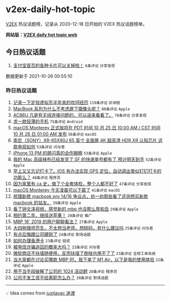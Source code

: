 # v2ex-daily-hot-topic

[V2EX](https://www.v2ex.com/) 热议话题榜，记录从 2020-12-18 日开始的 V2EX 热议话题榜单。

**网站版：[V2EX daily hot topic web](https://boojack.github.io/v2ex-daily-hot-topic-web/)**

## 今日热议话题

<!-- TODAY BEGIN -->

1. [支付宝首页的各种卡片可以关掉啦！](https://www.v2ex.com/t/810512) `6条评论` `分享发现`

数据更新于 2021-10-26 00:55:10

<!-- TODAY END -->

### 昨日热议话题

<!-- YESTERDAY BEGIN -->

1. [记录一下定投虚拟币半年来的坎坷经历](https://www.v2ex.com/t/810271) `119条评论` `区块链`
1. [MacBook 系列为什么不考虑屏下摄像头呢？](https://www.v2ex.com/t/810249) `80条评论` `Apple`
1. [AC86U 凡是有无线连接问题的，可以进来看看了。](https://www.v2ex.com/t/810238) `78条评论` `分享发现`
1. [求一款轻薄的手机](https://www.v2ex.com/t/810297) `75条评论` `Android`
1. [macOS Monterey 正式版将在 PDT 时间 10 月 25 日 10:00 AM / CST 时间 10 月 26 日 01:00 AM 发布](https://www.v2ex.com/t/810315) `56条评论` `macOS`
1. [索尼（SONY）XR-65X90J 65 英寸 全面屏 4K 超高清 HDR XR 认知芯片 这款电视如何](https://www.v2ex.com/t/810302) `53条评论` `问与答`
1. [iPhone 13 PM 的屏闪真的会伤眼睛](https://www.v2ex.com/t/810330) `53条评论` `Apple`
1. [我的 Mac 高级抹布已经发货了 SF 的快递单号都有了,预计明天到手](https://www.v2ex.com/t/810247) `52条评论` `Apple`
1. [早上又又忘记打卡了。IOS 有办法实现 GPS 定位，自动调出类似钉钉打卡的功能么？](https://www.v2ex.com/t/810256) `48条评论` `程序员`
1. [因为家里有 ca 史，做了个全套体检，整个人都不好了](https://www.v2ex.com/t/810365) `47条评论` `分享发现`
1. [macOS Monterey 今天凌晨可以下载了](https://www.v2ex.com/t/810485) `41条评论` `macOS`
1. [梳理新款 macbook pro 14/16 争议点，劝一劝那些看了评测想买新款 macbook 的站友。](https://www.v2ex.com/t/810502) `39条评论` `Apple`
1. [看了钟文泽视频，感觉新的 mbp 也没那么厚和丑](https://www.v2ex.com/t/810477) `29条评论` `Apple`
1. [相约第二年，继续送苹果！](https://www.v2ex.com/t/810470) `28条评论` `推广`
1. [MBP 16' 2019 的用户聊聊看法？](https://www.v2ex.com/t/810501) `27条评论` `Apple`
1. [大四物理师范生，不太想当老师，想转码，有什么建议吗](https://www.v2ex.com/t/810402) `25条评论` `问与答`
1. [有点后悔跟公司硬刚了](https://www.v2ex.com/t/810390) `24条评论` `职场话题`
1. [如何办理香港卡](https://www.v2ex.com/t/810418) `23条评论` `投资`
1. [被电信诈骗追回的概率大吗？](https://www.v2ex.com/t/810280) `23条评论` `问与答`
1. [微软商店不扶墙随便用，反而扶墙了倒啥也用不了了](https://www.v2ex.com/t/810233) `23条评论` `全球工单系统`
1. [当大家都在讨论买哪款 MBP 时，我下单了 M1 Air，以下是我的使用体验](https://www.v2ex.com/t/810317) `22条评论` `Apple`
1. [用不当手段破解了公司的 1024 活动题](https://www.v2ex.com/t/810482) `20条评论` `程序员`
1. [公司不发工资不给离职怎么办？](https://www.v2ex.com/t/810325) `20条评论` `职场话题`

<!-- YESTERDAY END -->

---

💡 Idea comes from [justjavac 迷渡](https://github.com/justjavac/)
